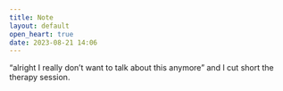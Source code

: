 ```yaml
---
title: Note
layout: default
open_heart: true
date: 2023-08-21 14:06
---
```


“alright I really don’t want to talk about this anymore” and I cut short the therapy session.
